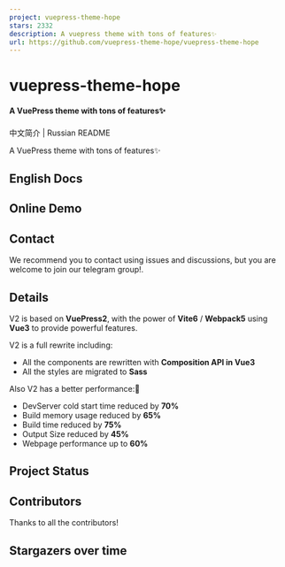 ```yaml
---
project: vuepress-theme-hope
stars: 2332
description: A vuepress theme with tons of features✨
url: https://github.com/vuepress-theme-hope/vuepress-theme-hope
---
```


vuepress-theme-hope
===================

#### A VuePress theme with tons of features✨

#### 

中文简介 | Russian README

A VuePress theme with tons of features✨

English Docs
------------

Online Demo
-----------

Contact
-------

We recommend you to contact using issues and discussions, but you are welcome to join our telegram group!.

Details
-------

V2 is based on **VuePress2**, with the power of **Vite6** / **Webpack5** using **Vue3** to provide powerful features.

V2 is a full rewrite including:

-   All the components are rewritten with **Composition API in Vue3**
-   All the styles are migrated to **Sass**

Also V2 has a better performance:🚀

-   DevServer cold start time reduced by **70%**
-   Build memory usage reduced by **65%**
-   Build time reduced by **75%**
-   Output Size reduced by **45%**
-   Webpage performance up to **60%**

Project Status
--------------

Contributors
------------

Thanks to all the contributors!

Stargazers over time
--------------------
